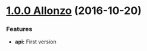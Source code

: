 <a name="1.0.0"></a>

# [1.0.0 Allonzo](https://github.com/CodeCorico/allons-y-api/releases/tag/1.0.0) (2016-10-20)


### Features

* **api:** First version
